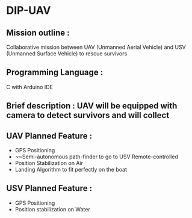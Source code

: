 # DIP-UAV


## Mission outline : 
Collaborative mission between UAV (Unmanned Aerial Vehicle) and USV (Unmanned Surface Vehicle) to rescue survivors

## Programming Language :
C with Arduino IDE

## Brief description : UAV will be equipped with camera to detect survivors and will collect 

## UAV Planned Feature :
- GPS Positioning
- ~~Semi-autonomous path-finder to go to USV Remote-controlled
- Position Stabilization on Air
- Landing Algorithm to fit perfectly on the boat

## USV Planned Feature :
- GPS Positioning
- Position stabilization on Water

